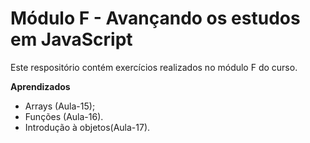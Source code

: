 # Módulo F - Avançando os estudos em JavaScript

Este respositório contém exercícios realizados no módulo F do curso.


**Aprendizados**
- Arrays (Aula-15);
- Funções (Aula-16).
- Introdução à objetos(Aula-17).


